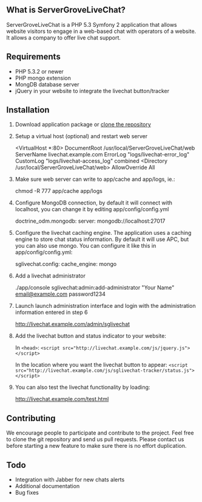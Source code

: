 What is ServerGroveLiveChat?
----------------------------

ServerGroveLiveChat is a PHP 5.3 Symfony 2 application that allows website visitors to engage in a web-based chat
with operators of a website. It allows a company to offer live chat support.

Requirements
------------

* PHP 5.3.2 or newer
* PHP mongo extension
* MongDB database server
* jQuery in your website to integrate the livechat button/tracker

Installation
------------

1. Download application package or [clone the repository](https://github.com/servergrove/ServerGroveLiveChat)

2. Setup a virtual host (optional) and restart web server

    <VirtualHost *:80>
        DocumentRoot /usr/local/ServerGroveLiveChat/web
        ServerName livechat.example.com
        ErrorLog "logs/livechat-error_log"
        CustomLog "logs/livechat-access_log" combined
        <Directory /usr/local/ServerGroveLiveChat/web>
            AllowOverride All
        </Directory>
    </VirtualHost>

3. Make sure web server can write to app/cache and app/logs, ie.:

    chmod -R 777 app/cache app/logs

4. Configure MongoDB connection, by default it will connect with localhost, you can change it by editing app/config/config.yml

    doctrine_odm.mongodb:
      server: mongodb://localhost:27017

5. Configure the livechat caching engine. The application uses a caching engine to store chat status information.
By default it will use APC, but you can also use mongo. You can configure it like this in app/config/config.yml:

    sglivechat.config:
      cache_engine: mongo

6. Add a livechat administrator

    ./app/console sglivechat:admin:add-administrator "Your Name" email@example.com password1234

7. Launch launch administration interface and login with the administration information entered in step 6

    http://livechat.example.com/admin/sglivechat

8. Add the livechat button and status indicator to your website:

    In `<head>`:
    `<script src="http://livechat.example.com/js/jquery.js"></script>`

    In the location where you want the livechat button to appear:
    `<script src="http://livechat.example.com/js/sglivechat-tracker/status.js"></script>`

9. You can also test the livechat functionality by loading:

    http://livechat.example.com/test.html

Contributing
------------

We encourage people to participate and contribute to the project. Feel free to clone the git repository and send us pull requests.
Please contact us before starting a new feature to make sure there is no effort duplication.

Todo
----

* Integration with Jabber for new chats alerts
* Additional documentation
* Bug fixes

